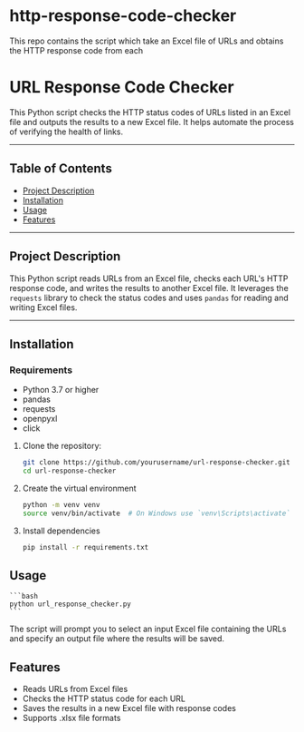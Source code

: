 # http-response-code-checker
This repo contains the script which take an Excel file of URLs and obtains the HTTP response code from each
# URL Response Code Checker

This Python script checks the HTTP status codes of URLs listed in an Excel file and outputs the results to a new Excel file. It helps automate the process of verifying the health of links.

---

## Table of Contents

- [Project Description](#project-description)
- [Installation](#installation)
- [Usage](#usage)
- [Features](#features)

---

## Project Description

This Python script reads URLs from an Excel file, checks each URL's HTTP response code, and writes the results to another Excel file. It leverages the `requests` library to check the status codes and uses `pandas` for reading and writing Excel files.

---

## Installation

### Requirements

- Python 3.7 or higher
- pandas
- requests
- openpyxl
- click

1. Clone the repository:
   ```bash
   git clone https://github.com/yourusername/url-response-checker.git
   cd url-response-checker
   ```

2. Create the virtual environment
   ```bash
   python -m venv venv
   source venv/bin/activate  # On Windows use `venv\Scripts\activate`
   ```

3. Install dependencies
    ```bash
    pip install -r requirements.txt
    ```

## Usage
    ```bash
    python url_response_checker.py
    ```
The script will prompt you to select an input Excel file containing the URLs and specify an output file where the results will be saved.

## Features
- Reads URLs from Excel files
- Checks the HTTP status code for each URL
- Saves the results in a new Excel file with response codes
- Supports .xlsx file formats

